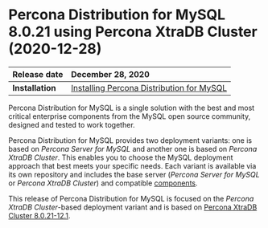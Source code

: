 # Percona Distribution for MySQL 8.0.21 using Percona XtraDB Cluster (2020-12-28)

| Release date    |   December 28, 2020 |
| :-------------- | :------------------ |
|**Installation** | [Installing Percona Distribution for MySQL](installing.md)|


Percona Distribution for MySQL is a single solution with the best and most critical enterprise components from the MySQL open source community, designed and tested to work together.

Percona Distribution for MySQL provides two deployment variants: one is based on *Percona Server for MySQL* and another one is based on *Percona XtraDB Cluster*. This enables you to choose the MySQL deployment approach that best meets your specific needs. Each variant is available via its own repository and includes the base server (*Percona Server for MySQL* or *Percona XtraDB Cluster*) and compatible [components](index.md#components).

This release of Percona Distribution for MySQL is focused on the *Percona XtraDB Cluster*-based deployment variant and is based on [Percona XtraDB Cluster 8.0.21-12.1](https://www.percona.com/doc/percona-xtradb-cluster/8.0/release-notes/Percona-XtraDB-Cluster-8.0.21-12.1.html).
